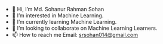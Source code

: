 - 👋 Hi, I’m Md. Sohanur Rahman Sohan
- 👀 I’m interested in Machine Learning.
- 🌱 I’m currently learning Machine Learning.
- 💞️ I’m looking to collaborate on Machine Learning Learners.
- 📫 How to reach me Email: srsohan014@gmail.com

<!---
SRS014/SRS014 is a ✨ special ✨ repository because its `README.md` (this file) appears on your GitHub profile.
You can click the Preview link to take a look at your changes.
--->
